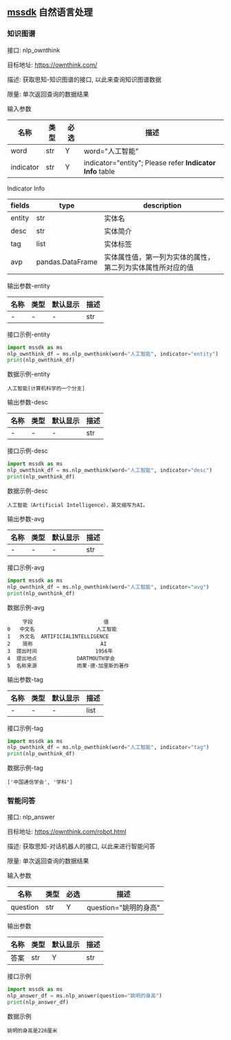 ## [mssdk](https://github.com/msfamily/mssdk) 自然语言处理

### 知识图谱

接口: nlp_ownthink

目标地址: https://ownthink.com/

描述: 获取思知-知识图谱的接口, 以此来查询知识图谱数据

限量: 单次返回查询的数据结果

输入参数

| 名称   | 类型 | 必选 | 描述                                                                              |
| -------- | ---- | ---- | --- |
| word | str | Y | word="人工智能" |
| indicator | str | Y | indicator="entity"; Please refer **Indicator Info** table |

Indicator Info

|fields|type| description |
|---|---|---|
|entity| str |	实体名|
|desc  |	str |	实体简介|
|tag   | list |	实体标签|
|avp   |pandas.DataFrame |	实体属性值，第一列为实体的属性，第二列为实体属性所对应的值|

输出参数-entity

| 名称          | 类型 | 默认显示 | 描述           |
| --------------- | ----- | -------- | ---------------- |
| -      | -   | -| str   |

接口示例-entity

```python
import mssdk as ms
nlp_ownthink_df = ms.nlp_ownthink(word="人工智能", indicator="entity")
print(nlp_ownthink_df)
```

数据示例-entity

```
人工智能[计算机科学的一个分支]
```

输出参数-desc

| 名称          | 类型 | 默认显示 | 描述           |
| --------------- | ----- | -------- | ---------------- |
| -      | -   | -| str   |

接口示例-desc

```python
import mssdk as ms
nlp_ownthink_df = ms.nlp_ownthink(word="人工智能", indicator="desc")
print(nlp_ownthink_df)
```

数据示例-desc

```
人工智能（Artificial Intelligence），英文缩写为AI。
```

输出参数-avg

| 名称          | 类型 | 默认显示 | 描述           |
| --------------- | ----- | -------- | ---------------- |
| -      | -   | -| str   |

接口示例-avg

```python
import mssdk as ms
nlp_ownthink_df = ms.nlp_ownthink(word="人工智能", indicator="avg")
print(nlp_ownthink_df)
```

数据示例-avg

```
     字段                       值
0   中文名                    人工智能
1   外文名  ARTIFICIALINTELLIGENCE
2    简称                      AI
3  提出时间                   1956年
4  提出地点             DARTMOUTH学会
5  名称来源             雨果·德·加里斯的著作
```

输出参数-tag

| 名称          | 类型 | 默认显示 | 描述           |
| --------------- | ----- | -------- | ---------------- |
| -      | -   | -| list   |

接口示例-tag

```python
import mssdk as ms
nlp_ownthink_df = ms.nlp_ownthink(word="人工智能", indicator="tag")
print(nlp_ownthink_df)
```

数据示例-tag

```
['中国通信学会', '学科']
```

### 智能问答

接口: nlp_answer

目标地址: https://ownthink.com/robot.html

描述: 获取思知-对话机器人的接口, 以此来进行智能问答

限量: 单次返回查询的数据结果

输入参数

| 名称   | 类型 | 必选 | 描述                                                                              |
| -------- | ---- | ---- | --- |
| question | str | Y | question="姚明的身高" |

输出参数

| 名称          | 类型 | 默认显示 | 描述           |
| --------------- | ----- | -------- | ---------------- |
| 答案      | str   | Y| str   |

接口示例

```python
import mssdk as ms
nlp_answer_df = ms.nlp_answer(question="姚明的身高")
print(nlp_answer_df)
```

数据示例

```
姚明的身高是226厘米
```
